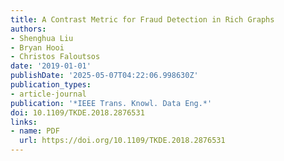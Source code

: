 ```yaml
---
title: A Contrast Metric for Fraud Detection in Rich Graphs
authors:
- Shenghua Liu
- Bryan Hooi
- Christos Faloutsos
date: '2019-01-01'
publishDate: '2025-05-07T04:22:06.998630Z'
publication_types:
- article-journal
publication: '*IEEE Trans. Knowl. Data Eng.*'
doi: 10.1109/TKDE.2018.2876531
links:
- name: PDF
  url: https://doi.org/10.1109/TKDE.2018.2876531
---
```

